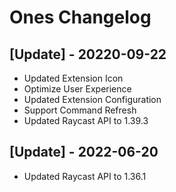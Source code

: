 # Ones Changelog

## [Update] - 20220-09-22

- Updated Extension Icon
- Optimize User Experience
- Updated Extension Configuration
- Support Command Refresh
- Updated Raycast API to 1.39.3

## [Update] - 2022-06-20

- Updated Raycast API to 1.36.1
